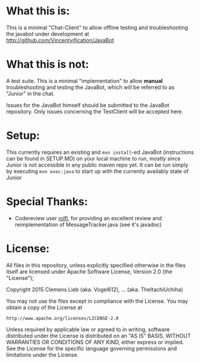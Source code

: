 # What this is:

This is a minimal "Chat-Client" to allow offline testing and troubleshooting the javabot under development at http://github.com/Vincentyification/JavaBot

# What this is not:

A test suite. This is a minimal "implementation" to allow **manual** troubleshooting and testing the JavaBot, which will be referred to as "Junior" in the chat.

Issues for the JavaBot himself should be submitted to the JavaBot repository. 
Only issues concerning the TestClient will be accepted here.

# Setup:

This currently requires an existing and `mvn install`-ed JavaBot (instructions can be found in SETUP.MD) on your local machine to run, mostly since Junior is not accessible in any public maven repo yet.
It can be run simply by executing `mvn exec:java` to start up with the currently availably state of Junior

# Special Thanks:

- Codereview user [rolfl](http://codereview.stackexchange.com/users/31503/rolfl), for providing an excellent review and reimplementation of MessageTracker.java (see it's javadoc)

# License:

All files in this repository, unless explicitly specified otherwise in the files itself 
are licensed under Apache Software License, Version 2.0 (the "License");

Copyright 2015 Clemens Lieb (aka. Vogel612), ... (aka. TheItachiUchiha)

You may not use the files except in compliance with the License.
You may obtain a copy of the License at

    http://www.apache.org/licenses/LICENSE-2.0

Unless required by applicable law or agreed to in writing, software
distributed under the License is distributed on an "AS IS" BASIS,
WITHOUT WARRANTIES OR CONDITIONS OF ANY KIND, either express or implied.
See the License for the specific language governing permissions and
limitations under the License.